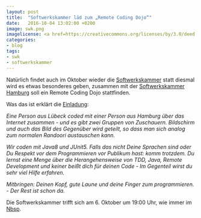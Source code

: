 ```yaml
---
layout: post
title:  "Softwerkskammer läd zum „Remote Coding Dojo“"
date:   2016-10-04 13:02:00 +0200
image: swk.png
imagelicense: <a href=https://creativecommons.org/licenses/by/3.0/deed.de>CC BY 3.0</a> Softwerkskammer.
categories:
- blog
tags:
- swk
- softwerkskammer
---
```


Natürlich findet auch im Oktober wieder die [Softwerkskammer](https://www.softwerkskammer.org/) statt diesmal wird es etwas besonderes geben, zusammen mit der [Softwerkskammer Hamburg](http://www.meetup.com/de-DE/sokahh/events/230471676/) soll ein Remote Coding Dojo stattfinden.
<!--more-->
Was das ist erklärt die [Einladung](https://www.softwerkskammer.org/activities/23_swk_luebeck):

*Eine Person aus Lübeck coded mit einer Person aus Hamburg über das Internet zusammen - und es gibt zwei Gruppen von Zuschauern. Bildschirm und auch das Bild des Gegenüber wird geteilt, so dass man sich analog zum normalen Randoori austauschen kann.*

*Wir coden mit Java8 und JUnit5. Falls das nicht Deine Sprachen sind oder Du Respekt vor dem Programmieren vor Publikum hast: komm trotzdem. Du lernst eine Menge über die Herangehensweise von TDD, Java, Remote Development und keiner beißt dich für deinen Code - Im Gegenteil wirst du sehr viel Hilfe erfahren.*

*Mitbringen: Deinen Kopf, gute Laune und deine Finger zum programmieren. - Der Rest ist schon da.*

Die Softwerkskammer trifft sich am 6. Oktober um 19:00 Uhr, wie immer im [Nbsp](http://chaotikum.org/hackerspace:nbsp).
